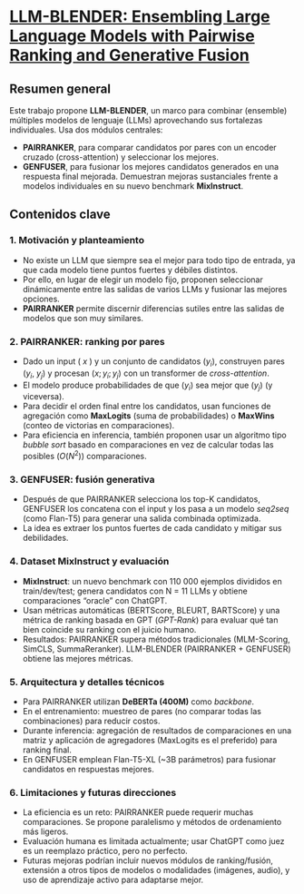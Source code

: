 # [LLM-BLENDER: Ensembling Large Language Models with Pairwise Ranking and Generative Fusion](https://aclanthology.org/2023.acl-long.792.pdf)

## Resumen general

Este trabajo propone **LLM-BLENDER**, un marco para combinar (ensemble) múltiples modelos de lenguaje (LLMs) aprovechando sus fortalezas individuales. Usa dos módulos centrales:

* **PAIRRANKER**, para comparar candidatos por pares con un encoder cruzado (cross-attention) y seleccionar los mejores.
* **GENFUSER**, para fusionar los mejores candidatos generados en una respuesta final mejorada.
  Demuestran mejoras sustanciales frente a modelos individuales en su nuevo benchmark **MixInstruct**.

## Contenidos clave

### 1. Motivación y planteamiento

* No existe un LLM que siempre sea el mejor para todo tipo de entrada, ya que cada modelo tiene puntos fuertes y débiles distintos.
* Por ello, en lugar de elegir un modelo fijo, proponen seleccionar dinámicamente entre las salidas de varios LLMs y fusionar las mejores opciones.
* **PAIRRANKER** permite discernir diferencias sutiles entre las salidas de modelos que son muy similares.

### 2. PAIRRANKER: ranking por pares

* Dado un input ( $x$ ) y un conjunto de candidatos ($y_i$), construyen pares ($y_i$, $y_j$) y procesan ($x; y_i; y_j$) con un transformer de *cross-attention*.
* El modelo produce probabilidades de que ($y_i$) sea mejor que ($y_j$) (y viceversa).
* Para decidir el orden final entre los candidatos, usan funciones de agregación como **MaxLogits** (suma de probabilidades) o **MaxWins** (conteo de victorias en comparaciones).
* Para eficiencia en inferencia, también proponen usar un algoritmo tipo *bubble sort* basado en comparaciones en vez de calcular todas las posibles ($O(N^2)$) comparaciones.

### 3. GENFUSER: fusión generativa

* Después de que PAIRRANKER selecciona los top-K candidatos, GENFUSER los concatena con el input y los pasa a un modelo *seq2seq* (como Flan-T5) para generar una salida combinada optimizada.
* La idea es extraer los puntos fuertes de cada candidato y mitigar sus debilidades.

### 4. Dataset MixInstruct y evaluación

* **MixInstruct**: un nuevo benchmark con 110 000 ejemplos divididos en train/dev/test; genera candidatos con N = 11 LLMs y obtiene comparaciones “oracle” con ChatGPT.
* Usan métricas automáticas (BERTScore, BLEURT, BARTScore) y una métrica de ranking basada en GPT (*GPT-Rank*) para evaluar qué tan bien coincide su ranking con el juicio humano.
* Resultados: PAIRRANKER supera métodos tradicionales (MLM-Scoring, SimCLS, SummaReranker). LLM-BLENDER (PAIRRANKER + GENFUSER) obtiene las mejores métricas.

### 5. Arquitectura y detalles técnicos

* Para PAIRRANKER utilizan **DeBERTa (400M)** como *backbone*.
* En el entrenamiento: muestreo de pares (no comparar todas las combinaciones) para reducir costos.
* Durante inferencia: agregación de resultados de comparaciones en una matriz y aplicación de agregadores (MaxLogits es el preferido) para ranking final.
* En GENFUSER emplean Flan-T5-XL (~3B parámetros) para fusionar candidatos en respuestas mejores.

### 6. Limitaciones y futuras direcciones

* La eficiencia es un reto: PAIRRANKER puede requerir muchas comparaciones. Se propone paralelismo y métodos de ordenamiento más ligeros.
* Evaluación humana es limitada actualmente; usar ChatGPT como juez es un reemplazo práctico, pero no perfecto.
* Futuras mejoras podrían incluir nuevos módulos de ranking/fusión, extensión a otros tipos de modelos o modalidades (imágenes, audio), y uso de aprendizaje activo para adaptarse mejor.
